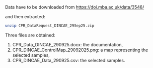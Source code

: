 Data have to be downloaded from https://doi.mba.ac.uk/data/3548/

and then extracted:
```bash
unzip CPR_DataRequest_DINCAE_29Sep25.zip
```

Three files are obtained:
1. CPR_Data_DINCAE_290925.docx: the documentation,
2. CPR_DINCAE_ControlMap_29092025.png: a map representing the selected samples,
3. CPR_DINCAE_Data_290925.csv: the selected samples.